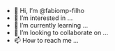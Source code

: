 - 👋 Hi, I’m @fabiomp-filho
- 👀 I’m interested in ...
- 🌱 I’m currently learning ...
- 💞️ I’m looking to collaborate on ...
- 📫 How to reach me ...

<!---
fabiomp-filho/fabiomp-filho is a ✨ special ✨ repository because its `README.md` (this file) appears on your GitHub profile.
You can click the Preview link to take a look at your changes.
--->

